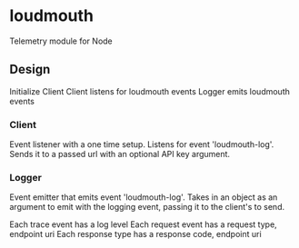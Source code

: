 # loudmouth
Telemetry module for Node

## Design

Initialize Client
Client listens for loudmouth events
Logger emits loudmouth events


### Client
Event listener with a one time setup. Listens for event 'loudmouth-log'. Sends it to a passed url with an optional API key argument.

### Logger
Event emitter that emits event 'loudmouth-log'. Takes in an object as an argument to emit with the logging event, passing it to the client's to send.

Each trace event has a log level
Each request event has a request type, endpoint uri 
Each response type has a response code, endpoint uri






